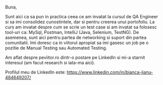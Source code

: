 Buna,

Sunt aici ca sa pun in practica ceea ce am invatat la cursul de QA Engineer si sa imi consolidez cunostintele, 
dar si pentru creerea unui portofoliu. La curs am invatat despre cum se scrie un test case si am invatat sa folosesc 
tool-uri ca: MySql, Postman, IntelliJ (Java, Selenium, TestNG).
De asemenea, sunt aici pentru partea de networking si suport din partea comunitatii. 
Imi doresc ca in viitorul apropiat sa imi gasesc un job pe o pozitie de Manual Testing sau Automated Testing.

Am aflat despre peviitor.ro dintr-o postare pe LinkedIn si mi-a starnit interesul (am facut research si iata-ma aici).

Profilul meu de LinkedIn este: https://www.linkedin.com/in/bianca-jianu-484649207/
